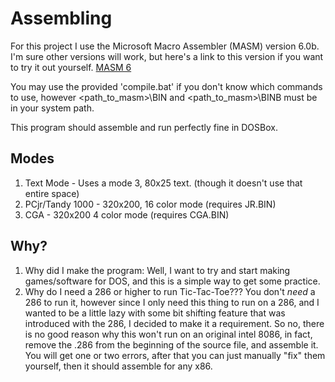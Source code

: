 # Assembling
For this project I use the Microsoft Macro Assembler (MASM) version 6.0b.
I'm sure other versions will work, but here's a link to this version if you want to try it out yourself. [MASM 6](https://winworldpc.com/product/macro-assembler/6x)

You may use the provided 'compile.bat' if you don't know which commands to use, however \<path_to_masm\>\BIN and \<path_to_masm\>\BINB must be in your system path.

This program should assemble and run perfectly fine in DOSBox.

## Modes
1. Text Mode - Uses a mode 3, 80x25 text. (though it doesn't use that entire space)
2. PCjr/Tandy 1000 - 320x200, 16 color mode (requires JR.BIN)
3. CGA - 320x200 4 color mode (requires CGA.BIN)

## Why?
1. Why did I make the program: Well, I want to try and start making games/software for DOS, and this is a simple way to get some practice.
2. Why do I need a 286 or higher to run Tic-Tac-Toe??? You don't *need* a 286 to run it, however since I only need this thing to run on a 286, and I wanted to be a little lazy with some bit shifting feature that was introduced with the 286, I decided to make it a requirement. So no, there is no good reason why this won't run on an original intel 8086, in fact, remove the .286 from the beginning of the source file, and assemble it. You will get one or two errors, after that you can just manually "fix" them yourself, then it should assemble for any x86.